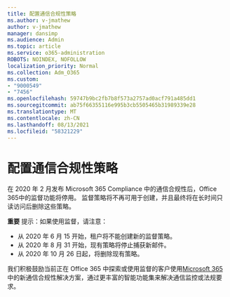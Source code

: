 ```yaml
---
title: 配置通信合规性策略
ms.author: v-jmathew
author: v-jmathew
manager: dansimp
ms.audience: Admin
ms.topic: article
ms.service: o365-administration
ROBOTS: NOINDEX, NOFOLLOW
localization_priority: Normal
ms.collection: Adm_O365
ms.custom:
- "9000549"
- "7456"
ms.openlocfilehash: 59747b9bc2fb7b8f573a2757ad0acf791a485dd1
ms.sourcegitcommit: ab75f66355116e995b3cb5505465b31989339e28
ms.translationtype: MT
ms.contentlocale: zh-CN
ms.lasthandoff: 08/13/2021
ms.locfileid: "58321229"
---
```

# <a name="configure-communication-compliance-policies"></a>配置通信合规性策略

在 2020 年 2 月发布 Microsoft 365 Compliance 中的通信合规性后，Office 365中的监督功能将停用。 监督策略将不再可用于创建，并且最终将在长时间只读访问后删除这些策略。

**重要** 提示：如果使用监督，请注意：

- 从 2020 年 6 月 15 开始，租户将不能创建新的监督策略。
- 从 2020 年 8 月 31 开始，现有策略将停止捕获新邮件。
- 从 2020 年 10 月 26 日起，将删除现有策略。

我们积极鼓励当前正在 Office 365 中探索或使用监督的客户使用[Microsoft 365](https://go.microsoft.com/fwlink/?linkid=2128593)中的新通信合规性解决方案，通过更丰富的智能功能集来解决通信监控或法规要求。
